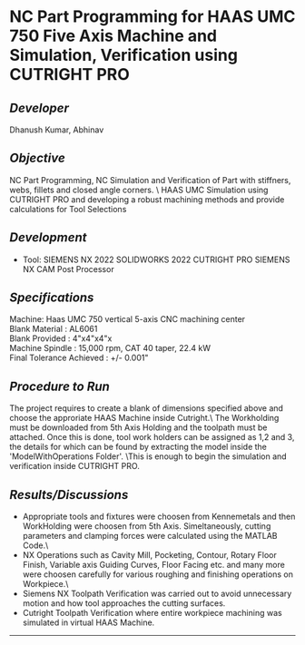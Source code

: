 # NC Part Programming for HAAS UMC 750 Five Axis Machine and Simulation, Verification using CUTRIGHT PRO  

## _Developer_
Dhanush Kumar, Abhinav

## _Objective_
NC Part Programming, NC Simulation and Verification of Part with stiffners, webs, fillets and closed angle corners. \ HAAS UMC Simulation using CUTRIGHT PRO and developing a robust machining methods and provide calculations for Tool Selections

## _Development_
* Tool: SIEMENS NX 2022
        SOLIDWORKS 2022
        CUTRIGHT PRO
        SIEMENS NX CAM Post Processor

## _Specifications_
Machine: Haas UMC 750 vertical 5-axis CNC machining center\
Blank Material : AL6061\
Blank Provided : 4"x4"x4"x\
Machine Spindle : 15,000 rpm, CAT 40 taper, 22.4 kW\
Final Tolerance Achieved : +/- 0.001"

## _Procedure to Run_
The project requires to create a blank of dimensions specified above and choose the approriate HAAS Machine inside Cutright.\ The Workholding must be downloaded from 5th Axis Holding and the toolpath must be attached. Once this is done, tool work holders can be assigned as 1,2 and 3, the details for which can be found by extracting the model inside the 'ModelWithOperations Folder'. \This is enough to begin the simulation and verification inside CUTRIGHT PRO. 

## _Results/Discussions_
* Appropriate tools and fixtures were choosen from Kennemetals and then WorkHolding were choosen from 5th Axis. Simeltaneously, cutting parameters and clamping forces were calculated using the MATLAB Code.\
* NX Operations such as Cavity Mill, Pocketing, Contour, Rotary Floor Finish, Variable axis Guiding Curves, Floor Facing etc. and many more were choosen carefully for various roughing and finishing operations on Workpiece.\
* Siemens NX Toolpath Verification was carried out to avoid unnecessary motion and how tool approaches the cutting surfaces. 
* Cutright Toolpath Verification where entire workpiece machining was simulated in virtual HAAS Machine.

---


